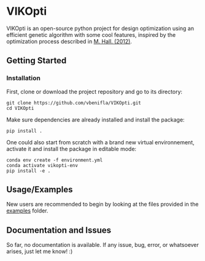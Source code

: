 # VIKOpti

VIKOpti is an open-source python project for design optimization using an efficient genetic algorithm with some cool features, inspired by the optimization process described in [M. Hall. (2012)](https://arxiv.org/abs/1304.0751).

## Getting Started

### Installation

First, clone or download the project repository and go to its directory:

```console
git clone https://github.com/vbenifla/VIKOpti.git
cd VIKOpti
```

Make sure dependencies are already installed and install the package:

```console
pip install .
```

One could also start from scratch with a brand new virtual environnement, activate it and install the package in editable mode:

```console
conda env create -f environment.yml
conda activate vikopti-env
pip install -e .
```

## Usage/Examples

New users are recommended to begin by looking at the files provided in the [examples](./examples) folder.

## Documentation and Issues

So far, no documentation is available.
If any issue, bug, error, or whatsoever arises, just let me know! :)
